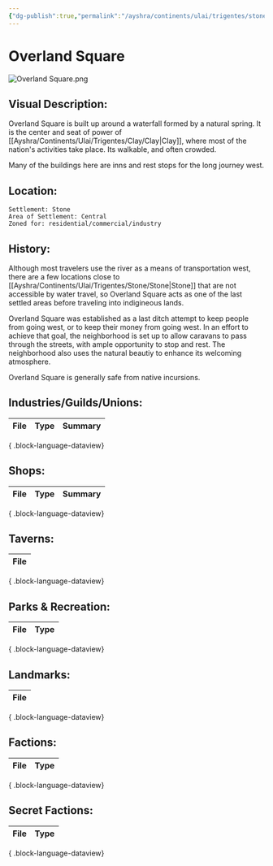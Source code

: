 ```yaml
---
{"dg-publish":true,"permalink":"/ayshra/continents/ulai/trigentes/stone/neighborhoods/overland-square/"}
---
```


# Overland Square
![Overland Square.png](/img/user/Inbox/Attachments/Overland%20Square.png)
## Visual Description:

Overland Square is built up around a waterfall formed by a natural spring.  It is the center and seat of power of [[Ayshra/Continents/Ulai/Trigentes/Clay/Clay\|Clay]], where most of the nation's activities take place. Its walkable, and often crowded. 

Many of the buildings here are inns and rest stops for the long journey west. 

## Location:
	Settlement: Stone
	Area of Settlement: Central
	Zoned for: residential/commercial/industry

## History:

Although most travelers use the river as a means of transportation west, there are a few locations close to [[Ayshra/Continents/Ulai/Trigentes/Stone/Stone\|Stone]] that are not accessible by water travel, so Overland Square acts as one of the last settled areas before traveling into indigineous lands. 

Overland Square was established as a last ditch attempt to keep people from going west, or to keep their money from going west. In an effort to achieve that goal, the neighborhood is set up to allow caravans to pass through the streets, with ample opportunity to stop and rest. The neighborhood also uses the natural beautiy to enhance its welcoming atmosphere.

Overland Square is generally safe from native incursions. 

## Industries/Guilds/Unions:
| File | Type | Summary |
| ---- | ---- | ------- |

{ .block-language-dataview}
## Shops:
| File | Type | Summary |
| ---- | ---- | ------- |

{ .block-language-dataview}
## Taverns:
| File |
| ---- |

{ .block-language-dataview}
## Parks & Recreation:
| File | Type |
| ---- | ---- |

{ .block-language-dataview}
## Landmarks:
| File |
| ---- |

{ .block-language-dataview}
## Factions:
| File | Type |
| ---- | ---- |

{ .block-language-dataview}
## Secret Factions:
| File | Type |
| ---- | ---- |

{ .block-language-dataview}

